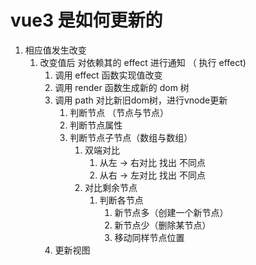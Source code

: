 # vue3 是如何更新的
1. 相应值发生改变
   1. 改变值后 对依赖其的 effect 进行通知 （ 执行 effect)
      1. 调用 effect 函数实现值改变
      2. 调用 render 函数生成新的 dom 树 
      3. 调用 path 对比新旧dom树，进行vnode更新
         1. 判断节点 （节点与节点）
         2. 判断节点属性
         3. 判断节点子节点（数组与数组）
            1. 双端对比
               1. 从左 -> 右对比 找出 不同点
               2. 从右 -> 左对比 找出 不同点
            2. 对比剩余节点
               1. 判断各节点
                  1. 新节点多（创建一个新节点）
                  2. 新节点少（删除某节点）
                  3. 移动同样节点位置
      4. 更新视图